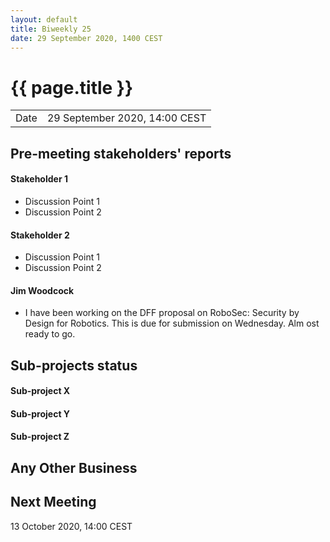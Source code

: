 ```yaml
---
layout: default
title: Biweekly 25
date: 29 September 2020, 1400 CEST
---
```


<script src="https://code.jquery.com/jquery-1.11.1.min.js">
</script>
<script src="/javascripts/edit.js"></script>
<script>setEditButonNm();</script>

# {{ page.title }}

|||
|---|---|
| Date | 29 September 2020, 14:00 CEST |


## Pre-meeting stakeholders' reports

<!-- Please keep in mind that the minutes are publicly available.-->

#### Stakeholder 1
* Discussion Point 1
* Discussion Point 2

#### Stakeholder 2
* Discussion Point 1
* Discussion Point 2

#### Jim Woodcock
* I have been working on the DFF proposal on RoboSec: Security by Design for Robotics. This is due for submission on Wednesday. Alm ost ready to go.


## Sub-projects status


#### Sub-project X

#### Sub-project Y

#### Sub-project Z

##  Any Other Business

Next Meeting
------------

13 October 2020, 14:00 CEST


<div id="edit_page_div"></div>
